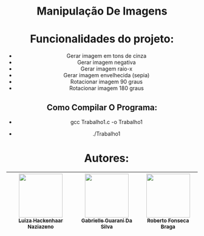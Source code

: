 <div align="center">

#  Manipulação De Imagens
# Funcionalidades do projeto:
- Gerar imagem em tons de cinza
- Gerar imagem negativa
- Gerar imagem raio-x
- Gerar imagem envelhecida (sepia)
- Rotacionar imagem 90 graus
- Rotacionar imagem 180 graus

## Como Compilar O Programa:
- gcc Trabalho1.c -o Trabalho1
- ./Trabalho1

  # Autores:
| [<img loading="lazy" src="https://avatars.githubusercontent.com/u/142232479?v=4" width="115"><br><sub>Luiza Hackenhaar Naziazeno</sub>](https://github.com/luizahackenhaarnaziazeno) | [<img loading="lazy" src="https://avatars.githubusercontent.com/u/142234602?v=4" width="115"><br><sub>Gabrielle Guarani Da Silva</sub>](https://github.com/gguarani) | [<img loading="lazy" src="https://avatars.githubusercontent.com/u/129114374?v=4" width="115"><br><sub>Roberto Fonseca Braga</sub>](https://github.com/RobertoG400) |
| :-------------------------------: | :-------------------------------: | :-------------------------------: |

